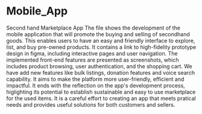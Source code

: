 # Mobile_App
Second hand Marketplace App
The file shows the development of the mobile application that will promote the buying and selling of secondhand goods. This enables users to have an easy and friendly interface to explore, list, and buy pre-owned products. It contains a link to high-fidelity prototype design in figma, including interactive pages and user navigation. The implemented front-end features are presented as screenshots, which includes product browsing, user authentication, and the shopping cart. We have add new features like bulk listings, donation features and voice search capability. It aims to make the platform more user-friendly, efficient and impactful.
It ends with the reflection on the app's development process, higlighting its potential to establish sustainable and easy to use marketplace for the used items. It is a careful effort to creating an app that meets pratical needs and provides useful solutions for both customers and sellers.
